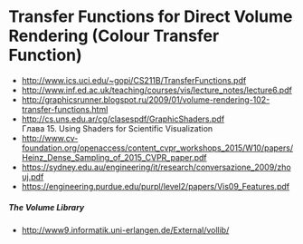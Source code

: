 # Transfer Functions for Direct Volume Rendering (Colour Transfer Function)

* http://www.ics.uci.edu/~gopi/CS211B/TransferFunctions.pdf
* http://www.inf.ed.ac.uk/teaching/courses/vis/lecture_notes/lecture6.pdf
* http://graphicsrunner.blogspot.ru/2009/01/volume-rendering-102-transfer-functions.html 
* http://cs.uns.edu.ar/cg/clasespdf/GraphicShaders.pdf <br>
  Глава 15. Using Shaders for Scientific Visualization
* http://www.cv-foundation.org/openaccess/content_cvpr_workshops_2015/W10/papers/Heinz_Dense_Sampling_of_2015_CVPR_paper.pdf
* https://sydney.edu.au/engineering/it/research/conversazione_2009/zhouj.pdf
* https://engineering.purdue.edu/purpl/level2/papers/Vis09_Features.pdf


##### The Volume Library
* http://www9.informatik.uni-erlangen.de/External/vollib/